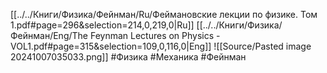 [[../../Книги/Физика/Фейнман/Ru/Феймановские лекции по физике. Том 1.pdf#page=296&selection=214,0,219,0|Ru]]
[[../../Книги/Физика/Фейнман/Eng/The Feynman Lectures on Physics - VOL1.pdf#page=315&selection=109,0,116,0|Eng]]
![[Source/Pasted image 20241007035033.png]]
#Физика #Механика #Фейнман
